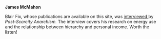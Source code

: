<b>James McMahon</b>

Blair Fix, whose publications are available on this site, was <a href="http://postscarcitymagazine.com/Content/Podcasts/205.mp3">interviewed </a>by <em>Post-Scarcity Anarchism. </em>The interview covers his research on energy use and the relationship between hierarchy and personal income. Worth the listen!



